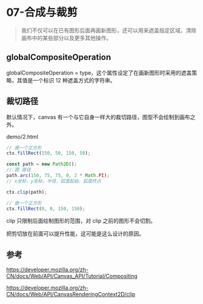 # 07-合成与裁剪

> 我们不仅可以在已有图形后面再画新图形，还可以用来遮盖指定区域，清除画布中的某些部分以及更多其他操作。

## globalCompositeOperation

globalCompositeOperation = type，这个属性设定了在画新图形时采用的遮盖策略，其值是一个标识 12 种遮盖方式的字符串。


## 裁切路径

默认情况下，canvas 有一个与它自身一样大的裁切路径，图型不会绘制到画布之外。

demo/2.html
```js
// 画一个正方形
ctx.fillRect(150, 50, 150, 50);

const path = new Path2D();
// 圆 路径
path.arc(150, 75, 75, 0, 2 * Math.PI);
// x坐标，y坐标，半径，弧度起始，弧度终点

ctx.clip(path);

// 画一个正方形
ctx.fillRect(0, 0, 150, 150);
```

clip 只限制后面绘制图形的范围，对 clip 之前的图形不会切割。

把剪切放在前面可以提升性能，这可能是这么设计的原因。

## 参考

https://developer.mozilla.org/zh-CN/docs/Web/API/Canvas_API/Tutorial/Compositing

https://developer.mozilla.org/zh-CN/docs/Web/API/CanvasRenderingContext2D/clip
